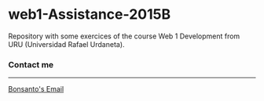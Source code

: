 # web1-Assistance-2015B
Repository with some exercices of the course Web 1 Development from URU (Universidad Rafael Urdaneta). 

<h3>Contact me</h3>
<hr/>
<a href="xbonsx@gmail.com">Bonsanto's Email</a>
